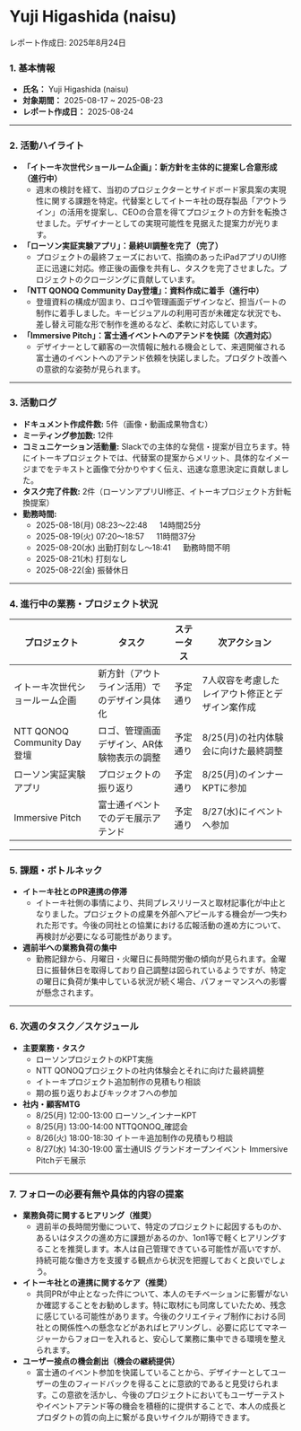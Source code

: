 # Yuji Higashida (naisu)

レポート作成日: 2025年8月24日

### 1. 基本情報

- **氏名：** Yuji Higashida (naisu)
- **対象期間：** 2025-08-17 ~ 2025-08-23
- **レポート作成日：** 2025-08-24

---

### 2. 活動ハイライト

- **「イトーキ次世代ショールーム企画」：新方針を主体的に提案し合意形成（進行中）**
    - 週末の検討を経て、当初のプロジェクターとサイドボード家具案の実現性に関する課題を特定。代替案としてイトーキ社の既存製品「アウトライン」の活用を提案し、CEOの合意を得てプロジェクトの方針を転換させました。デザイナーとしての実現可能性を見据えた提案力が光ります。
- **「ローソン実証実験アプリ」：最終UI調整を完了（完了）**
    - プロジェクトの最終フェーズにおいて、指摘のあったiPadアプリのUI修正に迅速に対応。修正後の画像を共有し、タスクを完了させました。プロジェクトのクロージングに貢献しています。
- **「NTT QONOQ Community Day登壇」：資料作成に着手（進行中）**
    - 登壇資料の構成が固まり、ロゴや管理画面デザインなど、担当パートの制作に着手しました。キービジュアルの利用可否が未確定な状況でも、差し替え可能な形で制作を進めるなど、柔軟に対応しています。
- **「Immersive Pitch」：富士通イベントへのアテンドを快諾（次週対応）**
    - デザイナーとして顧客の一次情報に触れる機会として、来週開催される富士通のイベントへのアテンド依頼を快諾しました。プロダクト改善への意欲的な姿勢が見られます。

---

### 3. 活動ログ

- **ドキュメント作成件数:** 5件（画像・動画成果物含む）
- **ミーティング参加数:** 12件
- **コミュニケーション活動量:** Slackでの主体的な発信・提案が目立ちます。特にイトーキプロジェクトでは、代替案の提案からメリット、具体的なイメージまでをテキストと画像で分かりやすく伝え、迅速な意思決定に貢献しました。
- **タスク完了件数:** 2件（ローソンアプリUI修正、イトーキプロジェクト方針転換提案）
- **勤務時間:**
    - 2025-08-18(月) 08:23〜22:48 　 14時間25分
    - 2025-08-19(火) 07:20〜18:57 　 11時間37分
    - 2025-08-20(水) 出勤打刻なし〜18:41 　 勤務時間不明
    - 2025-08-21(木) 打刻なし
    - 2025-08-22(金) 振替休日

---

### 4. 進行中の業務・プロジェクト状況

| プロジェクト | タスク | ステータス | 次アクション |
| --- | --- | --- | --- |
| イトーキ次世代ショールーム企画 | 新方針（アウトライン活用）でのデザイン具体化 | 予定通り | 7人収容を考慮したレイアウト修正とデザイン案作成 |
| NTT QONOQ Community Day 登壇 | ロゴ、管理画面デザイン、AR体験物表示の調整 | 予定通り | 8/25(月)の社内体験会に向けた最終調整 |
| ローソン実証実験アプリ | プロジェクトの振り返り | 予定通り | 8/25(月)のインナーKPTに参加 |
| Immersive Pitch | 富士通イベントでのデモ展示アテンド | 予定通り | 8/27(水)にイベントへ参加 |

---

### 5. 課題・ボトルネック

- **イトーキ社とのPR連携の停滞**
    - イトーキ社側の事情により、共同プレスリリースと取材記事化が中止となりました。プロジェクトの成果を外部へアピールする機会が一つ失われた形です。今後の同社との協業における広報活動の進め方について、再検討が必要になる可能性があります。
- **週前半への業務負荷の集中**
    - 勤務記録から、月曜日・火曜日に長時間労働の傾向が見られます。金曜日に振替休日を取得しており自己調整は図られているようですが、特定の曜日に負荷が集中している状況が続く場合、パフォーマンスへの影響が懸念されます。

---

### 6. 次週のタスク／スケジュール

- **主要業務・タスク**
    - ローソンプロジェクトのKPT実施
    - NTT QONOQプロジェクトの社内体験会とそれに向けた最終調整
    - イトーキプロジェクト追加制作の見積もり相談
    - 期の振り返りおよびキックオフへの参加
- **社内・顧客MTG**
    - 8/25(月) 12:00-13:00 ローソン_インナーKPT
    - 8/25(月) 13:00-14:00 NTTQONOQ_確認会
    - 8/26(火) 18:00-18:30 イトーキ追加制作の見積もり相談
    - 8/27(水) 14:30-19:00 富士通UIS グランドオープンイベント Immersive Pitchデモ展示

---

### 7. フォローの必要有無や具体的内容の提案

- **業務負荷に関するヒアリング（推奨）**
    - 週前半の長時間労働について、特定のプロジェクトに起因するものか、あるいはタスクの進め方に課題があるのか、1on1等で軽くヒアリングすることを推奨します。本人は自己管理できている可能性が高いですが、持続可能な働き方を支援する観点から状況を把握しておくと良いでしょう。
- **イトーキ社との連携に関するケア（推奨）**
    - 共同PRが中止となった件について、本人のモチベーションに影響がないか確認することをお勧めします。特に取材にも同席していたため、残念に感じている可能性があります。今後のクリエイティブ制作における同社との関係性への懸念などがあればヒアリングし、必要に応じてマネージャーからフォローを入れると、安心して業務に集中できる環境を整えられます。
- **ユーザー接点の機会創出（機会の継続提供）**
    - 富士通のイベント参加を快諾していることから、デザイナーとしてユーザーの生のフィードバックを得ることに意欲的であると見受けられます。この意欲を活かし、今後のプロジェクトにおいてもユーザーテストやイベントアテンド等の機会を積極的に提供することで、本人の成長とプロダクトの質の向上に繋がる良いサイクルが期待できます。